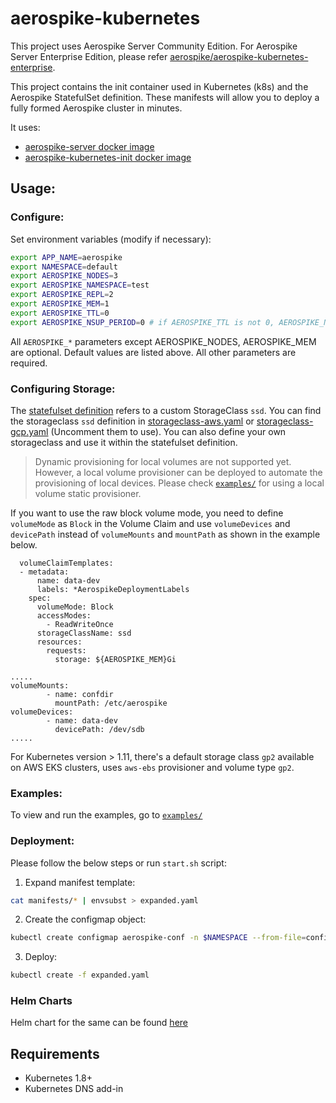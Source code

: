 # aerospike-kubernetes

This project uses Aerospike Server Community Edition. For Aerospike Server Enterprise Edition, please refer [aerospike/aerospike-kubernetes-enterprise](https://github.com/aerospike/aerospike-kubernetes-enterprise).

This project contains the init container used in Kubernetes (k8s) and the Aerospike StatefulSet definition.
These manifests will allow you to deploy a fully formed Aerospike cluster in minutes.

It uses:

- [aerospike-server docker image](https://hub.docker.com/r/aerospike/aerospike-server)
- [aerospike-kubernetes-init docker image](https://hub.docker.com/r/aerospike/aerospike-kubernetes-init)

## Usage:

### Configure:

Set environment variables (modify if necessary):

```sh
export APP_NAME=aerospike
export NAMESPACE=default
export AEROSPIKE_NODES=3
export AEROSPIKE_NAMESPACE=test
export AEROSPIKE_REPL=2
export AEROSPIKE_MEM=1
export AEROSPIKE_TTL=0
export AEROSPIKE_NSUP_PERIOD=0 # if AEROSPIKE_TTL is not 0, AEROSPIKE_NSUP_PERIOD should not be 0.
```

All `AEROSPIKE_*` parameters except AEROSPIKE\_NODES, AEROSPIKE_MEM are optional. Default values are listed above.
All other parameters are required.

### Configuring Storage:

The [statefulset definition](manifests/statefulset.yaml) refers to a custom StorageClass `ssd`.
You can find the storageclass `ssd` definition in [storageclass-aws.yaml](manifests/storageclass-aws.yaml) or [storageclass-gcp.yaml](manifests/storageclass-gcp.yaml) (Uncomment them to use). You can also define your own storageclass and use it within the statefulset definition.

> Dynamic provisioning for local volumes are not supported yet. However, a local volume provisioner can be deployed to automate the provisioning of local devices. Please check [`examples/`](examples/) for using a local volume static provisioner.

If you want to use the raw block volume mode, you need to define `volumeMode` as `Block` in the Volume Claim and use `volumeDevices` and `devicePath` instead of `volumeMounts` and `mountPath` as shown in the example below.

```
  volumeClaimTemplates:
  - metadata:
      name: data-dev
      labels: *AerospikeDeploymentLabels
    spec:
      volumeMode: Block
      accessModes:
        - ReadWriteOnce
      storageClassName: ssd
      resources:
        requests:
          storage: ${AEROSPIKE_MEM}Gi
```
```
.....
volumeMounts:
        - name: confdir
          mountPath: /etc/aerospike
volumeDevices:
        - name: data-dev
          devicePath: /dev/sdb
.....
```

For Kubernetes version > 1.11, there's a default storage class `gp2` available on AWS EKS clusters, uses `aws-ebs` provisioner and volume type `gp2`.

### Examples:

To view and run the examples, go to [`examples/`](examples/)

### Deployment:

Please follow the below steps or run `start.sh` script:

1. Expand manifest template:

```sh
cat manifests/* | envsubst > expanded.yaml
```

2. Create the configmap object:

```sh
kubectl create configmap aerospike-conf -n $NAMESPACE --from-file=configs/
```

3. Deploy:

```sh
kubectl create -f expanded.yaml
```

### Helm Charts

Helm chart for the same can be found [here](helm/)

## Requirements

* Kubernetes 1.8+
* Kubernetes DNS add-in
